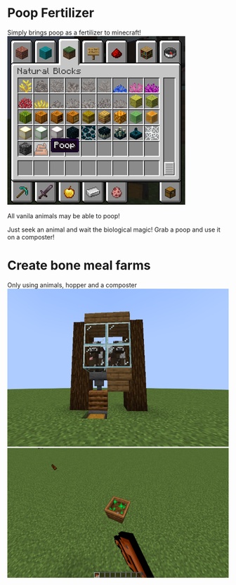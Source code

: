 # Poop Fertilizer
Simply brings poop as a fertilizer to minecraft!
![poop](./preview/inv.png)

All vanila animals may be able to poop!

Just seek an animal and wait the biological magic!
Grab a poop and use it on a composter!

# Create bone meal farms
Only using animals, hopper and a composter
![farm](./preview/farm.png)
![compos](./preview/composter.png)
